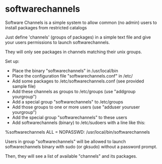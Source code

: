 softwarechannels
================

Software Channels is a simple system to allow common (no admin) users to install
packages from restricted catalogs

Just define 'channels' (groups of packages) in a simple text file and 
give your users permissions to launch softwarechannels.

They will only see packages in channels matching their unix groups.

Set up:

- Place the binary "softwarechannels" in /usr/local/bin 
- Place the configuration file "softwarechannels.conf" in /etc/
- Add some packages to /etc/softwarechannels.conf (see provided sample file)
- Add these channels as groups to /etc/groups (use "addgroup yourgroup")
- Add a special group "softwarechannels" to /etc/groups
- Add those groups to one or more users (use "adduser youruser yourgroup")
- Add the special group "softwarechannels" to these users
- Add softwarechannels (binary) to /etc/sudoers with a line like this:

%softwarechannels ALL = NOPASSWD: /usr/local/bin/softwarechannels

Users in group "softwarechannels" will be allowed to launch softwarechannels
binary with sudo (or gksudo) without a password prompt.

Then, they will see a list of available "channels" and its packages.
